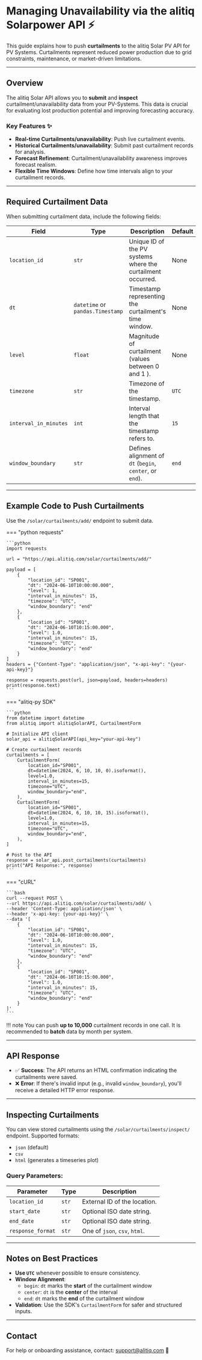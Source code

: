 # Managing Unavailability via the alitiq Solarpower API ⚡

This guide explains how to push **curtailments** to the alitiq Solar PV API for PV Systems. Curtailments represent reduced power production due to grid constraints, maintenance, or market-driven limitations.

---

## Overview

The alitiq Solar API allows you to **submit** and **inspect** curtailment/unavailability data from your PV-Systems. This data is crucial for evaluating lost production potential and improving forecasting accuracy.

### Key Features ✨
- **Real-time Curtailments/unavailability**: Push live curtailment events.  
- **Historical Curtailments/unavailability**: Submit past curtailment records for analysis.  
- **Forecast Refinement**: Curtailment/unavailability awareness improves forecast realism.  
- **Flexible Time Windows**: Define how time intervals align to your curtailment records. 

---

## Required Curtailment Data

When submitting curtailment data, include the following fields:

| **Field**            | **Type**         | **Description**                                                   | **Default**    |
|----------------------|------------------|-------------------------------------------------------------------|----------------|
| `location_id`        | `str`            | Unique ID of the PV systems where the curtailment occurred.       | None           |
| `dt`                 | `datetime` or `pandas.Timestamp` | Timestamp representing the curtailment's time window.         | None           |
| `level`              | `float`          | Magnitude of curtailment (values between 0 and 1 ).          | None           |
| `timezone`           | `str`            | Timezone of the timestamp.                                        | `UTC`          |
| `interval_in_minutes` | `int`           | Interval length that the timestamp refers to.                     | `15`           |
| `window_boundary`    | `str`            | Defines alignment of `dt` (`begin`, `center`, or `end`).          | `end`          |

---

## Example Code to Push Curtailments

Use the `/solar/curtailments/add/` endpoint to submit data.

=== "python requests"

    ```python
    import requests

    url = "https://api.alitiq.com/solar/curtailments/add/"

    payload = [
        {
            "location_id": "SP001",
            "dt": "2024-06-10T10:00:00.000",
            "level": 1,
            "interval_in_minutes": 15,
            "timezone": "UTC",
            "window_boundary": "end"
        },
        {
            "location_id": "SP001",
            "dt": "2024-06-10T10:15:00.000",
            "level": 1.0,
            "interval_in_minutes": 15,
            "timezone": "UTC",
            "window_boundary": "end"
        }
    ]
    headers = {"Content-Type": "application/json", "x-api-key": "{your-api-key}"}

    response = requests.post(url, json=payload, headers=headers)
    print(response.text)
    ```

=== "alitiq-py SDK"

    ```python
    from datetime import datetime
    from alitiq import alitiqSolarAPI, CurtailmentForm

    # Initialize API client
    solar_api = alitiqSolarAPI(api_key="your-api-key")

    # Create curtailment records
    curtailments = [
        CurtailmentForm(
            location_id="SP001",
            dt=datetime(2024, 6, 10, 10, 0).isoformat(),
            level=1.0,
            interval_in_minutes=15,
            timezone="UTC",
            window_boundary="end",
        ),
        CurtailmentForm(
            location_id="SP001",
            dt=datetime(2024, 6, 10, 10, 15).isoformat(),
            level=1.0,
            interval_in_minutes=15,
            timezone="UTC",
            window_boundary="end",
        ),
    ]

    # Post to the API
    response = solar_api.post_curtailments(curtailments)
    print("API Response:", response)
    ```

=== "cURL"

    ```bash
    curl --request POST \
    --url https://api.alitiq.com/solar/curtailments/add/ \
    --header 'Content-Type: application/json' \
    --header 'x-api-key: {your-api-key}' \
    --data '[
        {
            "location_id": "SP001",
            "dt": "2024-06-10T10:00:00.000",
            "level": 1.0,
            "interval_in_minutes": 15,
            "timezone": "UTC",
            "window_boundary": "end"
        },
        {
            "location_id": "SP001",
            "dt": "2024-06-10T10:15:00.000",
            "level": 1.0,
            "interval_in_minutes": 15,
            "timezone": "UTC",
            "window_boundary": "end"
        }
    ]'
    ```

!!! note
    You can push **up to 10,000** curtailment records in one call. It is recommended to **batch** data by month per system.

---

## API Response

- ✅ **Success**: The API returns an HTML confirmation indicating the curtailments were saved.  
- ❌ **Error**: If there's invalid input (e.g., invalid `window_boundary`), you'll receive a detailed HTTP error response.

---

## Inspecting Curtailments

You can view stored curtailments using the `/solar/curtailments/inspect/` endpoint. Supported formats:  
- `json` (default)  
- `csv`  
- `html` (generates a timeseries plot)

### Query Parameters:

| Parameter     | Type     | Description                                  |
|---------------|----------|----------------------------------------------|
| `location_id` | `str`    | External ID of the location.                 |
| `start_date`  | `str`    | Optional ISO date string.                    |
| `end_date`    | `str`    | Optional ISO date string.                    |
| `response_format` | `str` | One of `json`, `csv`, `html`.               |

---

## Notes on Best Practices

- **Use `UTC`** whenever possible to ensure consistency.  
- **Window Alignment**:
    - `begin`: `dt` marks the **start** of the curtailment window  
    - `center`: `dt` is the **center** of the interval  
    - `end`: `dt` marks the **end** of the curtailment window  
- **Validation**: Use the SDK's `CurtailmentForm` for safer and structured inputs.  

---

## Contact

For help or onboarding assistance, contact: [support@alitiq.com](mailto:support@alitiq.com) 💬